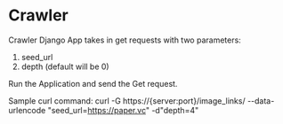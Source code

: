 # Crawler
Crawler Django App takes in get requests with two parameters:
1. seed_url
2. depth (default will be 0)

Run the Application and send the Get request.

Sample curl command:
curl -G https://{server:port}/image_links/ --data-urlencode "seed_url=https://paper.vc" -d"depth=4"
